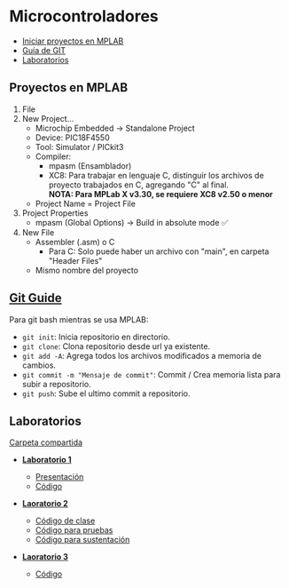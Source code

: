 # Microcontroladores

* [Iniciar proyectos en MPLAB](#proyectos-en-mplab)
* [Guía de GIT](#git-guide)
* [Laboratorios](#laboratorios)

## Proyectos en MPLAB

1. File
2. New Project...
   - Microchip Embedded &#8594; Standalone Project
   - Device: PIC18F4550
   - Tool: Simulator / PICkit3
   - Compiler:
     - mpasm (Ensamblador)
     - XC8: Para trabajar en lenguaje C, distinguir los archivos de proyecto trabajados en C, agregando "C" al final.  
       **NOTA: Para MPLab X v3.30, se requiere XC8 v2.50 o menor** <!--HostID: 8c16456dc0bb-->
   - Project Name = Project File
3. Project Properties
   - mpasm (Global Options) &#8594; Build in absolute mode :white_check_mark:
4. New File
   - Assembler (.asm) o C
        - Para C: Solo puede haber un archivo con "main", en carpeta "Header Files"
   - Mismo nombre del proyecto

## [Git Guide](https://github.com/git-guides)

Para git bash mientras se usa MPLAB:

* `git init`: Inicia repositorio en directorio.
* `git clone`: Clona repositorio desde url ya existente.
* `git add -A`: Agrega todos los archivos modificados a memoria de cambios.
* `git commit -m "Mensaje de commit"`: Commit / Crea memoria lista para subir a repositorio.
* `git push`: Sube el ultimo commit a repositorio.

## Laboratorios

[Carpeta compartida](https://drive.google.com/drive/folders/1e3D2eaxxBDkjEKisnG7sA9y9QmNVdCeo?usp=sharing)

* [**Laboratorio 1**](/Guias/Lab01.pdf)
     - [Presentación](https://docs.google.com/presentation/d/1keYl6i42yLfYA7a7t1YOM0G9IK62Owfi/edit?usp=sharing&ouid=100165221574825375189&rtpof=true&sd=true)
     - [Código](/Lab1.X/Lab1.asm)
 
* [**Laoratorio 2**](/Guias)
     - [Código de clase](/Lab2.X/Lab2.asm)
     - [Código para pruebas](/Lab2B.X/Lab2B.asm)
     - [Código para sustentación](/Lab2Final.X/Lab2Final.asm)

* [**Laoratorio 3**](/Guias)
     - [Código](/Lab3C.X/Lab3C.asm)

